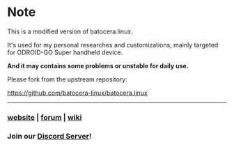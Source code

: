 Note
==========

This is a modified version of batocera.linux.

It's used for my personal researches and customizations, mainly targeted for ODROID-GO Super handheld device.

 **And it may contains some problems or unstable for daily use.**

Please fork from the upstream repository:

https://github.com/batocera-linux/batocera.linux

----------

### [website](https://batocera.org/) | [forum](https://forum.batocera.org/public/) | [wiki](https://wiki.batocera.org/doku.php)

### Join our [Discord Server](https://discord.gg/ndyUKA5)!
